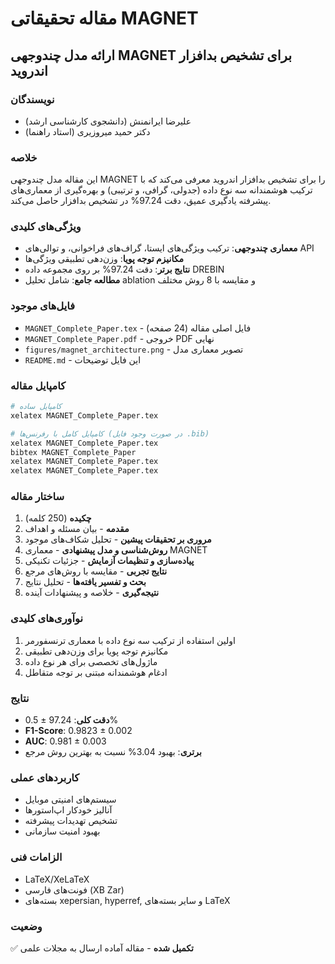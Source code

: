 # مقاله تحقیقاتی MAGNET

## ارائه مدل چندوجهی MAGNET برای تشخیص بدافزار اندروید

### نویسندگان
- علیرضا ایرانمنش (دانشجوی کارشناسی ارشد)
- دکتر حمید میروزیری (استاد راهنما)

### خلاصه
این مقاله مدل چندوجهی MAGNET را برای تشخیص بدافزار اندروید معرفی می‌کند که با ترکیب هوشمندانه سه نوع داده (جدولی، گرافی، و ترتیبی) و بهره‌گیری از معماری‌های پیشرفته یادگیری عمیق، دقت 97.24% در تشخیص بدافزار حاصل می‌کند.

### ویژگی‌های کلیدی
- **معماری چندوجهی**: ترکیب ویژگی‌های ایستا، گراف‌های فراخوانی، و توالی‌های API
- **مکانیزم توجه پویا**: وزن‌دهی تطبیقی ویژگی‌ها
- **نتایج برتر**: دقت 97.24% بر روی مجموعه داده DREBIN
- **مطالعه جامع**: شامل تحلیل ablation و مقایسه با 8 روش مختلف

### فایل‌های موجود
- `MAGNET_Complete_Paper.tex` - فایل اصلی مقاله (24 صفحه)
- `MAGNET_Complete_Paper.pdf` - خروجی PDF نهایی
- `figures/magnet_architecture.png` - تصویر معماری مدل
- `README.md` - این فایل توضیحات

### کامپایل مقاله
```bash
# کامپایل ساده
xelatex MAGNET_Complete_Paper.tex

# کامپایل کامل با رفرنس‌ها (در صورت وجود فایل .bib)
xelatex MAGNET_Complete_Paper.tex
bibtex MAGNET_Complete_Paper
xelatex MAGNET_Complete_Paper.tex
xelatex MAGNET_Complete_Paper.tex
```

### ساختار مقاله
1. **چکیده** (250 کلمه)
2. **مقدمه** - بیان مسئله و اهداف
3. **مروری بر تحقیقات پیشین** - تحلیل شکاف‌های موجود
4. **روش‌شناسی و مدل پیشنهادی** - معماری MAGNET
5. **پیاده‌سازی و تنظیمات آزمایش** - جزئیات تکنیکی
6. **نتایج تجربی** - مقایسه با روش‌های مرجع
7. **بحث و تفسیر یافته‌ها** - تحلیل نتایج
8. **نتیجه‌گیری** - خلاصه و پیشنهادات آینده

### نوآوری‌های کلیدی
1. اولین استفاده از ترکیب سه نوع داده با معماری ترنسفورمر
2. مکانیزم توجه پویا برای وزن‌دهی تطبیقی
3. ماژول‌های تخصصی برای هر نوع داده
4. ادغام هوشمندانه مبتنی بر توجه متقاطل

### نتایج
- **دقت کلی**: 97.24 ± 0.5%
- **F1-Score**: 0.9823 ± 0.002
- **AUC**: 0.981 ± 0.003
- **برتری**: بهبود 3.04% نسبت به بهترین روش مرجع

### کاربردهای عملی
- سیستم‌های امنیتی موبایل
- آنالیز خودکار اپ‌استورها
- تشخیص تهدیدات پیشرفته
- بهبود امنیت سازمانی

### الزامات فنی
- LaTeX/XeLaTeX
- فونت‌های فارسی (XB Zar)
- بسته‌های xepersian, hyperref, و سایر بسته‌های LaTeX

### وضعیت
✅ **تکمیل شده** - مقاله آماده ارسال به مجلات علمی 